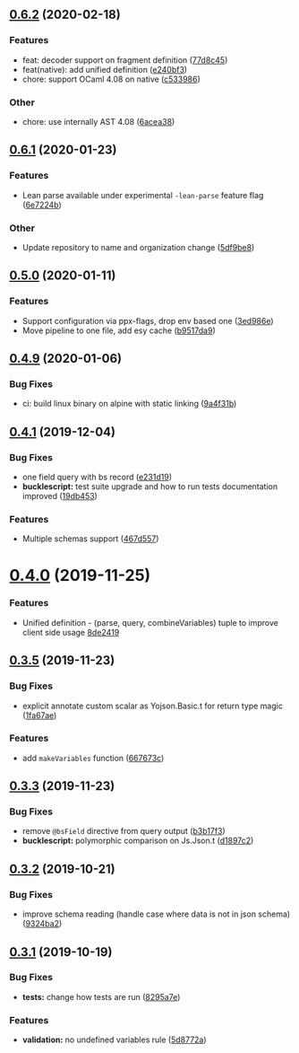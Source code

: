 ## [0.6.2](https://github.com/reasonml-community/graphql_ppx/compare/v0.6.1...v0.6.2) (2020-02-18)

### Features

- feat: decoder support on fragment definition ([77d8c45](https://github.com/reasonml-community/graphql_ppx/commit/77d8c452f4aa482585967dd8a33d6ebb262f6e37))
- feat(native): add unified definition ([e240bf3](https://github.com/reasonml-community/graphql_ppx/commit/e240bf3e58b4d14d663cf83d5bb51b40022ba49d))
- chore: support OCaml 4.08 on native ([c533986](https://github.com/reasonml-community/graphql_ppx/commit/c5339868021aa3235e390fc282e5c9d6927cecf3))

### Other

- chore: use internally AST 4.08 ([6acea38](https://github.com/reasonml-community/graphql_ppx/commit/6acea380923c5a698ae151aee93d7f87bea91915))

## [0.6.1](https://github.com/reasonml-community/graphql_ppx/compare/v0.5.0...v0.6.1) (2020-01-23)

### Features

- Lean parse available under experimental `-lean-parse` feature flag ([6e7224b](https://github.com/reasonml-community/graphql_ppx/commit/6e7224ba9789bc67a68aa9566e295eff70855dd0))

### Other

- Update repository to name and organization change ([5df9be8](https://github.com/reasonml-community/graphql_ppx/commit/5df9be88ef5bd7be77df551265834cb1bc31a011))

## [0.5.0](https://github.com/reasonml-community/graphql_ppx/compare/v0.4.9...v0.5.0) (2020-01-11)

### Features

- Support configuration via ppx-flags, drop env based one ([3ed986e](https://github.com/reasonml-community/graphql_ppx/commit/3ed986e7cf020e751ce93a46896f45c33e52c860))
- Move pipeline to one file, add esy cache ([b9517da9](https://github.com/reasonml-community/graphql_ppx/commit/b9517da9d74e8e90b83808b6dfcc520f97fca7ea))

## [0.4.9](https://github.com/reasonml-community/graphql_ppx/compare/v0.4.6...v0.4.9) (2020-01-06)

### Bug Fixes

- ci: build linux binary on alpine with static linking ([9a4f31b](https://github.com/reasonml-community/graphql_ppx/commit/9a4f31b76350bf73e108d31a5d6a75dc9a681238))

## [0.4.1](https://github.com/reasonml-community/graphql_ppx/compare/v0.4.0...v0.4.1) (2019-12-04)

### Bug Fixes

- one field query with bs record ([e231d19](https://github.com/reasonml-community/graphql_ppx/commit/e231d1970b69f175400a324e2542a4748588b34b))
- **bucklescript:** test suite upgrade and how to run tests documentation improved ([19db453](https://github.com/reasonml-community/graphql_ppx/commit/19db453aef42f354f2e8f5cd532002ebfa66c22c))

### Features

- Multiple schemas support ([467d557](https://github.com/reasonml-community/graphql_ppx/commit/467d55799771825b3fcdd3ccd4098c3a021328e9))

# [0.4.0](https://github.com/reasonml-community/graphql_ppx/compare/v0.3.5...v0.4.0) (2019-11-25)

### Features

- Unified definition - (parse, query, combineVariables) tuple to improve client side usage [8de2419](https://github.com/reasonml-community/graphql_ppx/commit/8de241902cb660c830659ea659f56fce92ad423c)

## [0.3.5](https://github.com/reasonml-community/graphql_ppx/compare/v0.3.3...v0.3.5) (2019-11-23)

### Bug Fixes

- explicit annotate custom scalar as Yojson.Basic.t for return type magic ([1fa67ae](https://github.com/reasonml-community/graphql_ppx/commit/1fa67ae))

### Features

- add `makeVariables` function ([667673c](https://github.com/reasonml-community/graphql_ppx/commit/667673c7c815eb53ea26f7d9d06544439eae0f28))

## [0.3.3](https://github.com/reasonml-community/graphql_ppx/compare/v0.3.2...v0.3.3) (2019-11-23)

### Bug Fixes

- remove `@bsField` directive from query output ([b3b17f3](https://github.com/reasonml-community/graphql_ppx/commit/b3b17f3))
- **bucklescript:** polymorphic comparison on Js.Json.t ([d1897c2](https://github.com/reasonml-community/graphql_ppx/commit/d1897c2))

## [0.3.2](https://github.com/reasonml-community/graphql_ppx/compare/v0.3.1...v0.3.2) (2019-10-21)

### Bug Fixes

- improve schema reading (handle case where data is not in json schema) ([9324ba2](https://github.com/reasonml-community/graphql_ppx/commit/9324ba232385540b61f485064ee09b1e49929146))

## [0.3.1](https://github.com/reasonml-community/graphql_ppx/compare/0.2.0...v0.3.1) (2019-10-19)

### Bug Fixes

- **tests:** change how tests are run ([8295a7e](https://github.com/reasonml-community/graphql_ppx/commit/8295a7e))

### Features

- **validation:** no undefined variables rule ([5d8772a](https://github.com/reasonml-community/graphql_ppx/commit/5d8772a))
